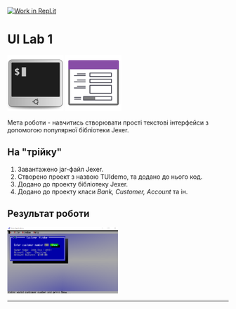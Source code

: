 [![Work in Repl.it](https://classroom.github.com/assets/work-in-replit-14baed9a392b3a25080506f3b7b6d57f295ec2978f6f33ec97e36a161684cbe9.svg)](https://classroom.github.com/online_ide?assignment_repo_id=2780287&assignment_repo_type=AssignmentRepo)
# UI Lab 1
![](terminal-icon.png)
![](gui-icon.png)

Мета роботи - навчитись створювати прості текстові інтерфейси з допомогою популярної бібліотеки Jexer.

## На "трійку"
1. Завантажено jar-файл Jexer.
2. Створено проект з назвою TUIdemo, та додано до нього код.
3. Додано до проекту бібліотеку Jexer.
4. Додано до проекту класи *Bank, Customer, Account* та ін.

## Результат роботи
<img src="https://raw.githubusercontent.com/ppc-ntu-khpi/tui-lab1-34-TheOdie/master/Skrin.PNG" width="50%"/>

---

